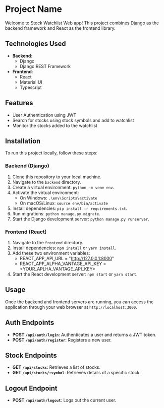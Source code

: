 # Project Name

Welcome to Stock Watchlist Web app! This project combines Django as the backend framework and React as the frontend library.

## Technologies Used

- **Backend**:
  - Django
  - Django REST Framework
- **Frontend**:
  - React
  - Material UI
  - Typescript

## Features

- User Authentication using JWT
- Search for stocks using stock symbols and add to watchlist
- Monitor the stocks added to the watchlist

## Installation

To run this project locally, follow these steps:

### Backend (Django)

1. Clone this repository to your local machine.
2. Navigate to the `backend` directory.
3. Create a virtual environment: `python -m venv env`.
4. Activate the virtual environment:
   - On Windows: `.\env\Scripts\activate`
   - On macOS/Linux: `source env/bin/activate`
5. Install dependencies: `pip install -r requirements.txt`.
6. Run migrations: `python manage.py migrate`.
7. Start the Django development server: `python manage.py runserver`.

### Frontend (React)

1. Navigate to the `frontend` directory.
2. Install dependencies: `npm install` or `yarn install`.
3. Add these two environment variables:
    - REACT_APP_API_URL = "http://127.0.0.1:8000"
    - REACT_APP_ALPHA_VANTAGE_API_KEY = <YOUR_APLHA_VANTAGE_API_KEY>
4. Start the React development server: `npm start` or `yarn start`.

## Usage

Once the backend and frontend servers are running, you can access the application through your web browser at `http://localhost:3000`.

## Auth Endpoints

- **POST `/api/auth/login`**: Authenticates a user and returns a JWT token.
- **POST `/api/auth/register`**: Registers a new user.

## Stock Endpoints

- **GET `/api/stocks`**: Retrieves a list of stocks.
- **GET `/api/stocks/:symbol`**: Retrieves details of a specific stock.

## Logout Endpoint

- **POST `/api/auth/logout`**: Logs out the current user.
